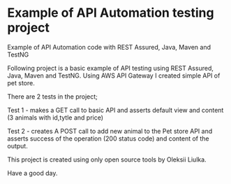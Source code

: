 # Example of API Automation testing project
Example of API Automation code with REST Assured, Java, Maven and TestNG

Following project is a basic example of API testing using REST Assured, Java, Maven and TestNG.
Using AWS API Gateway I created simple API of pet store.

There are 2 tests in the project;

Test 1 - makes a GET call to basic API and asserts default view and content (3 animals with id,tytle and price)	

Test 2 - creates A POST call to add new animal to the Pet store API and asserts success of the operation (200 status code) 
          and content of the output.
          
This project is created using only open source tools by Oleksii Liulka.

Have a good day.

